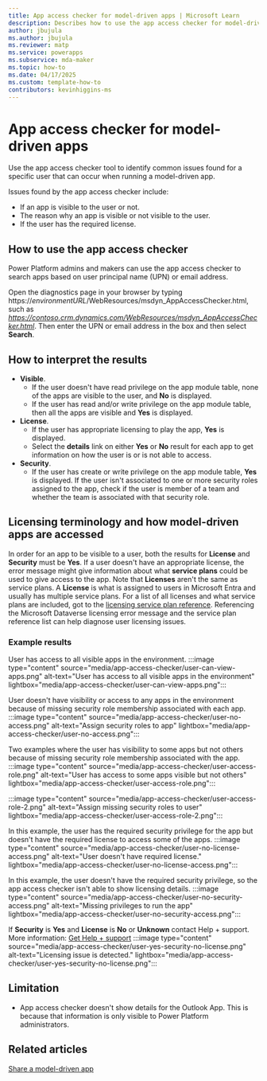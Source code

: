 ```yaml
---
title: App access checker for model-driven apps | Microsoft Learn
description: Describes how to use the app access checker for model-driven apps. 
author: jbujula
ms.author: jbujula
ms.reviewer: matp
ms.service: powerapps
ms.subservice: mda-maker
ms.topic: how-to
ms.date: 04/17/2025
ms.custom: template-how-to
contributors: kevinhiggins-ms
---
```

# App access checker for model-driven apps

Use the app access checker tool to identify common issues found for a specific user that can occur when running a model-driven app.

Issues found by the app access checker include:

- If an app is visible to the user or not.
- The reason why an app is visible or not visible to the user.
- If the user has the required license.

## How to use the app access checker

Power Platform admins and makers can use the app access checker to search apps based on user principal name (UPN) or email address.

Open the diagnostics page in your browser by typing https://*environmentURL*/WebResources/msdyn_AppAccessChecker.html, such as *https://contoso.crm.dynamics.com/WebResources/msdyn_AppAccessChecker.html*. Then enter the UPN or email address in the box and then select **Search**.

## How to interpret the results

- **Visible**.
   - If the user doesn't have read privilege on the app module table, none of the apps are visible to the user, and **No** is displayed.
   - If the user has read and/or write privilege on the app module table, then all the apps are visible and **Yes** is displayed.
- **License**.
   - If the user has appropriate licensing to play the app, **Yes** is displayed.
   - Select the **details** link on either **Yes** or **No** result for each app to get information on how the user is or is not able to access.
- **Security**.
   - If the user has create or write privilege on the app module table, **Yes** is displayed. If the user isn't associated to one or more security roles assigned to the app, check if the user is member of a team and whether the team is associated with that security role.

## Licensing terminology and how model-driven apps are accessed

In order for an app to be visible to a user, both the results for **License** and **Security** must be **Yes**. If a user doesn't have an appropriate license, the error message might give information about what **service plans** could be used to give access to the app. Note that **Licenses** aren't the same as service plans. A **License** is what is assigned to users in Microsoft Entra and usually has multiple service plans. For a list of all licenses and what service plans are included, got to the [licensing service plan reference](https://learn.microsoft.com/entra/identity/users/licensing-service-plan-reference). Referencing the Microsoft Dataverse licensing error message and the service plan reference list can help diagnose user licensing issues.

### Example results

User has access to all visible apps in the environment.
:::image type="content" source="media/app-access-checker/user-can-view-apps.png" alt-text="User has access to all visible apps in the environment" lightbox="media/app-access-checker/user-can-view-apps.png":::

User doesn't have visibility or access to any apps in the environment because of missing security role membership associated with each app.
:::image type="content" source="media/app-access-checker/user-no-access.png" alt-text="Assign security roles to app" lightbox="media/app-access-checker/user-no-access.png":::

Two examples where the user has visibility to some apps but not others because of missing security role membership associated with the app.
:::image type="content" source="media/app-access-checker/user-access-role.png" alt-text="User has access to some apps visible but not others" lightbox="media/app-access-checker/user-access-role.png":::

:::image type="content" source="media/app-access-checker/user-access-role-2.png" alt-text="Assign missing security roles to user" lightbox="media/app-access-checker/user-access-role-2.png":::

In this example, the user has the required security privilege for the app but doesn't have the required license to access some of the apps.
:::image type="content" source="media/app-access-checker/user-no-license-access.png" alt-text="User doesn't have required license." lightbox="media/app-access-checker/user-no-license-access.png":::

In this example, the user doesn't have the required security privilege, so the app access checker isn't able to show licensing details.
:::image type="content" source="media/app-access-checker/user-no-security-access.png" alt-text="Missing privileges to run the app" lightbox="media/app-access-checker/user-no-security-access.png":::

If **Security** is **Yes** and **License** is **No** or **Unknown** contact Help + support. More information: [Get Help + support](/power-platform/admin/get-help-support)
:::image type="content" source="media/app-access-checker/user-yes-security-no-license.png" alt-text="Licensing issue is detected." lightbox="media/app-access-checker/user-yes-security-no-license.png":::

## Limitation

- App access checker doesn't show details for the Outlook App. This is because that information is only visible to Power Platform administrators.

## Related articles

[Share a model-driven app](share-model-driven-app.md)
